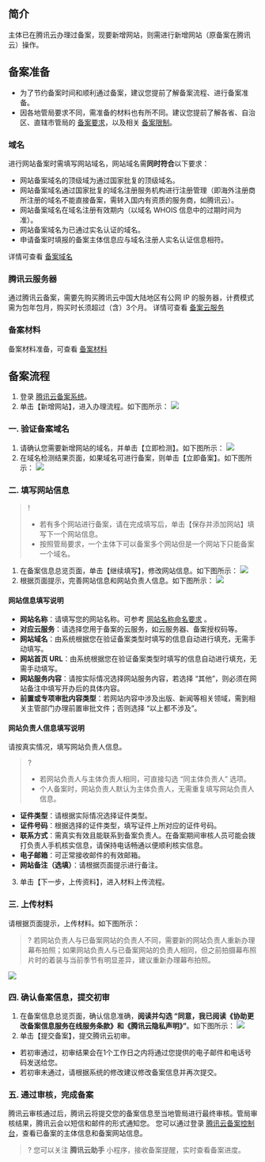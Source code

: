 ## 简介

主体已在腾讯云办理过备案，现要新增网站，则需进行新增网站（原备案在腾讯云）操作。

## 备案准备

- 为了节约备案时间和顺利通过备案，建议您提前了解备案流程、进行备案准备。
- 因各地管局要求不同，需准备的材料也有所不同。建议您提前了解各省、自治区、直辖市管局的 [备案要求](https://cloud.tencent.com/product/ba#userDefined15)，以及相关 [备案限制](https://cloud.tencent.com/document/product/243/18911)。

### 域名

进行网站备案时需填写网站域名，网站域名需**同时符合**以下要求：
<ul style="margin: 0;">
	<li>网站备案域名的顶级域为通过国家批复的顶级域名。</li>
	<li>网站备案域名通过国家批复的域名注册服务机构进行注册管理（即海外注册商所注册的域名不能直接备案，需转入国内有资质的服务商，如腾讯云）。</li>
	<li>网站备案域名在域名注册有效期内（以域名 WHOIS 信息中的过期时间为准）。</li>
	<li>网站备案域名为已通过实名认证的域名。</li>
	<li>申请备案时填报的备案主体信息应与域名注册人实名认证信息相符。</li>
</ul>

详情可查看 [备案域名](https://cloud.tencent.com/document/product/243/18905)

### 腾讯云服务器

通过腾讯云备案，需要先购买腾讯云中国大陆地区有公网 IP 的服务器，计费模式需为包年包月，购买时长须超过（含）3个月。
详情可查看 [备案云服务](https://cloud.tencent.com/document/product/243/18908)

### 备案材料

备案材料准备，可查看 [备案材料](https://cloud.tencent.com/document/product/243/18914)

## 备案流程

1. 登录 [腾讯云备案系统](https://console.cloud.tencent.com/beian)。
2. 单击【新增网站】，进入办理流程。如下图所示：
![](https://main.qcloudimg.com/raw/33f24e4ad15e473e54ff34c64edf68c4.png)

### 一. 验证备案域名

1. 请确认您需要新增网站的域名，并单击【立即检测】。如下图所示：
![](https://main.qcloudimg.com/raw/1e0cdd9c4f736e9d2c80a5e78cdd8d6e.png)
2. 在域名检测结果页面，如果域名可进行备案，则单击【立即备案】。如下图所示：
![](https://main.qcloudimg.com/raw/c1d97545e1af247fb8f87bd98189cb18.png)

### 二. 填写网站信息
>! 
> - 若有多个网站进行备案，请在完成填写后，单击【保存并添加网站】填写下一个网站信息。
> - 按照管局要求，一个主体下可以备案多个网站但是一个网站下只能备案一个域名。
> 
1. 在备案信息总览页面，单击【继续填写】，修改网站信息。如下图所示：
![](https://main.qcloudimg.com/raw/f11ad551fbffe891d94c5ee3c10bcfcb.png)
2. 根据页面提示，完善网站信息和网站负责人信息。如下图所示：
![](https://main.qcloudimg.com/raw/5f6765f2fdd38848f14ee5659117557a.png)

 #### 网站信息填写说明
 - **网站名称**：请填写您的网站名称。可参考 [网站名称命名要求](https://cloud.tencent.com/document/product/243/11740) 。
 - **对应云服务**：请选择您用于备案的云服务，如云服务器、备案授权码等。
 - **网站域名**：由系统根据您在验证备案类型时填写的信息自动进行填充，无需手动填写。
 - **网站首页 URL**：由系统根据您在验证备案类型时填写的信息自动进行填充，无需手动填写。
 - **网站服务内容**：请按实际情况选择网站服务内容，若选择 “其他”，则必须在网站备注中填写开办后的具体内容。
 - **前置或专项审批内容类型**：若网站内容中涉及出版、新闻等相关领域，需到相关主管部门办理前置审批文件；否则选择 “以上都不涉及”。

 #### 网站负责人信息填写说明
请按真实情况，填写网站负责人信息。
 >? 
 > - 若网站负责人与主体负责人相同，可直接勾选 “同主体负责人” 选项。
 > - 个人备案时，网站负责人默认为主体负责人，无需重复填写网站负责人信息。
 > 
 - **证件类型**：请根据实际情况选择证件类型。
 - **证件号码**：根据选择的证件类型，填写证件上所对应的证件号码。
 - **联系方式**：需真实有效且能联系到备案负责人。在备案期间审核人员可能会拨打负责人手机核实信息，请保持电话畅通以便顺利核实信息。
 - **电子邮箱**：可正常接收邮件的有效邮箱。
 - **网站备注（选填）**：请根据页面提示进行备注。
3. 单击【下一步，上传资料】，进入材料上传流程。

### 三. 上传材料

请根据页面提示，上传材料。如下图所示：
>? 若网站负责人与已备案网站的负责人不同，需要新的网站负责人重新办理幕布拍照；如果网站负责人与已备案网站的负责人相同，但之前拍摄幕布照片时的着装与当前季节有明显差异，建议重新办理幕布拍照。
>
![](https://main.qcloudimg.com/raw/aea292391e568acf8f7ecc76de9e78b2.png)

### 四. 确认备案信息，提交初审

1. 在备案信息总览页面，确认信息准确，**阅读并勾选 “同意，我已阅读《协助更改备案信息服务在线服务条款》和《腾讯云隐私声明》”**。如下图所示：
![](https://main.qcloudimg.com/raw/6faa7fd18facfa9f9c156abd99861326.png)
2. 单击【提交备案】，提交腾讯云初审。
 - 若初审通过，初审结果会在1个工作日之内将通过您提供的电子邮件和电话号码发送给您。
 - 若初审未通过，请根据系统的修改建议修改备案信息并再次提交。

### 五. 通过审核，完成备案

腾讯云审核通过后，腾讯云将提交您的备案信息至当地管局进行最终审核。管局审核结果，腾讯云会以短信和邮件的形式通知您。
您可以通过登录 [腾讯云备案控制台](https://console.cloud.tencent.com/beian)，查看已备案的主体信息和备案网站信息。
>? 您可以关注 **腾讯云助手** 小程序，接收备案提醒，实时查看备案进度。

